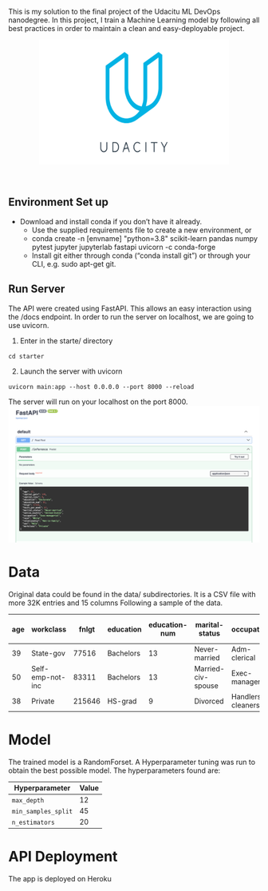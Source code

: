 This is my solution to the final project of the Udacitu ML DevOps nanodegree.
In this project, I train a Machine Learning model by following all best practices in order to maintain a clean and easy-deployable project.

<p align="center">
  <a href="https://easybase.io">
    <img src="assets/Udacity_logo.png" alt="easybase logo black" width="380" height="250">
  </a>
</p>

<br />

## Environment Set up

- Download and install conda if you don’t have it already.
  - Use the supplied requirements file to create a new environment, or
  - conda create -n [envname] "python=3.8" scikit-learn pandas numpy pytest jupyter jupyterlab fastapi uvicorn -c conda-forge
  - Install git either through conda (“conda install git”) or through your CLI, e.g. sudo apt-get git.

## Run Server

The API were created using FastAPI. This allows an easy interaction using the /docs endpoint.
In order to run the server on localhost, we are going to use uvicorn.

1. Enter in the starte/ directory

```
cd starter
```

2. Launch the server with uvicorn

```
uvicorn main:app --host 0.0.0.0 --port 8000 --reload
```

The server will run on your localhost on the port 8000.
![alt text](assets/image.png)

# Data

Original data could be found in the data/ subdirectories.
It is a CSV file with more 32K entries and 15 columns
Following a sample of the data.

| age | workclass        | fnlgt  | education | education-num | marital-status     | occupation        | relationship  | race  | sex  | capital-gain | capital-loss | hours-per-week | native-country | salary |
| --- | ---------------- | ------ | --------- | ------------- | ------------------ | ----------------- | ------------- | ----- | ---- | ------------ | ------------ | -------------- | -------------- | ------ |
| 39  | State-gov        | 77516  | Bachelors | 13            | Never-married      | Adm-clerical      | Not-in-family | White | Male | 2174         | 0            | 40             | United-States  | <=50K  |
| 50  | Self-emp-not-inc | 83311  | Bachelors | 13            | Married-civ-spouse | Exec-managerial   | Husband       | White | Male | 0            | 0            | 13             | United-States  | <=50K  |
| 38  | Private          | 215646 | HS-grad   | 9             | Divorced           | Handlers-cleaners | Not-in-family | White | Male | 0            | 0            |

# Model

The trained model is a RandomForset.
A Hyperparameter tuning was run to obtain the best possible model.
The hyperparameters found are:

| Hyperparameter      | Value |
| ------------------- | ----- |
| `max_depth`         | 12    |
| `min_samples_split` | 45    |
| `n_estimators`      | 20    |

# API Deployment

The app is deployed on Heroku
